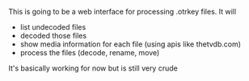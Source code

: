 This is going to be a web interface for processing .otrkey files.
It will
- list undecoded files
- decoded those files
- show media information for each file (using apis like thetvdb.com)
- process the files (decode, rename, move)

It's basically working for now but is still very crude